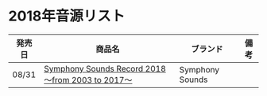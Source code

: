 # 2018年音源リスト

|発売日|商品名|ブランド|備考|
|---|---|---|---|
| 08/31 | [Symphony Sounds Record 2018 ～from 2003 to 2017～](./%E9%9F%B3%E6%BA%90%E5%80%8B%E5%88%A5/Symphony%20Sounds%20Record%202018.md) | Symphony Sounds |  |